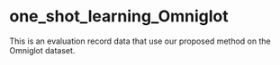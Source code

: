 # one_shot_learning_Omniglot
This is an evaluation record data that use our proposed method on the Omniglot dataset. 

